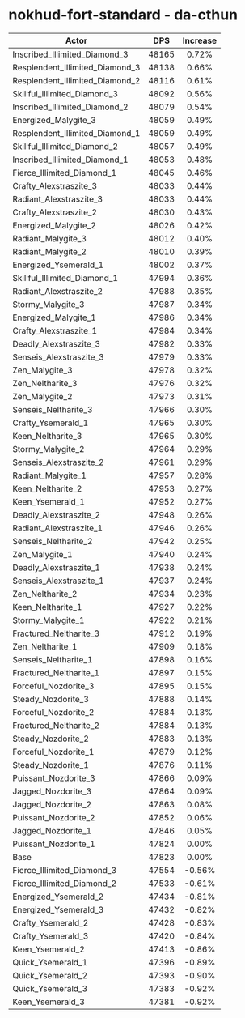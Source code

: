 # nokhud-fort-standard - da-cthun
| Actor | DPS | Increase |
|---|:---:|:---:|
|Inscribed_Illimited_Diamond_3|48165|0.72%|
|Resplendent_Illimited_Diamond_3|48138|0.66%|
|Resplendent_Illimited_Diamond_2|48116|0.61%|
|Skillful_Illimited_Diamond_3|48092|0.56%|
|Inscribed_Illimited_Diamond_2|48079|0.54%|
|Energized_Malygite_3|48059|0.49%|
|Resplendent_Illimited_Diamond_1|48059|0.49%|
|Skillful_Illimited_Diamond_2|48057|0.49%|
|Inscribed_Illimited_Diamond_1|48053|0.48%|
|Fierce_Illimited_Diamond_1|48045|0.46%|
|Crafty_Alexstraszite_3|48033|0.44%|
|Radiant_Alexstraszite_3|48033|0.44%|
|Crafty_Alexstraszite_2|48030|0.43%|
|Energized_Malygite_2|48026|0.42%|
|Radiant_Malygite_3|48012|0.40%|
|Radiant_Malygite_2|48010|0.39%|
|Energized_Ysemerald_1|48002|0.37%|
|Skillful_Illimited_Diamond_1|47994|0.36%|
|Radiant_Alexstraszite_2|47988|0.35%|
|Stormy_Malygite_3|47987|0.34%|
|Energized_Malygite_1|47986|0.34%|
|Crafty_Alexstraszite_1|47984|0.34%|
|Deadly_Alexstraszite_3|47982|0.33%|
|Senseis_Alexstraszite_3|47979|0.33%|
|Zen_Malygite_3|47978|0.32%|
|Zen_Neltharite_3|47976|0.32%|
|Zen_Malygite_2|47973|0.31%|
|Senseis_Neltharite_3|47966|0.30%|
|Crafty_Ysemerald_1|47965|0.30%|
|Keen_Neltharite_3|47965|0.30%|
|Stormy_Malygite_2|47964|0.29%|
|Senseis_Alexstraszite_2|47961|0.29%|
|Radiant_Malygite_1|47957|0.28%|
|Keen_Neltharite_2|47953|0.27%|
|Keen_Ysemerald_1|47952|0.27%|
|Deadly_Alexstraszite_2|47948|0.26%|
|Radiant_Alexstraszite_1|47946|0.26%|
|Senseis_Neltharite_2|47942|0.25%|
|Zen_Malygite_1|47940|0.24%|
|Deadly_Alexstraszite_1|47938|0.24%|
|Senseis_Alexstraszite_1|47937|0.24%|
|Zen_Neltharite_2|47934|0.23%|
|Keen_Neltharite_1|47927|0.22%|
|Stormy_Malygite_1|47922|0.21%|
|Fractured_Neltharite_3|47912|0.19%|
|Zen_Neltharite_1|47909|0.18%|
|Senseis_Neltharite_1|47898|0.16%|
|Fractured_Neltharite_1|47897|0.15%|
|Forceful_Nozdorite_3|47895|0.15%|
|Steady_Nozdorite_3|47888|0.14%|
|Forceful_Nozdorite_2|47884|0.13%|
|Fractured_Neltharite_2|47884|0.13%|
|Steady_Nozdorite_2|47883|0.13%|
|Forceful_Nozdorite_1|47879|0.12%|
|Steady_Nozdorite_1|47876|0.11%|
|Puissant_Nozdorite_3|47866|0.09%|
|Jagged_Nozdorite_3|47864|0.09%|
|Jagged_Nozdorite_2|47863|0.08%|
|Puissant_Nozdorite_2|47852|0.06%|
|Jagged_Nozdorite_1|47846|0.05%|
|Puissant_Nozdorite_1|47824|0.00%|
|Base|47823|0.00%|
|Fierce_Illimited_Diamond_3|47554|-0.56%|
|Fierce_Illimited_Diamond_2|47533|-0.61%|
|Energized_Ysemerald_2|47434|-0.81%|
|Energized_Ysemerald_3|47432|-0.82%|
|Crafty_Ysemerald_2|47428|-0.83%|
|Crafty_Ysemerald_3|47420|-0.84%|
|Keen_Ysemerald_2|47413|-0.86%|
|Quick_Ysemerald_1|47396|-0.89%|
|Quick_Ysemerald_2|47393|-0.90%|
|Quick_Ysemerald_3|47383|-0.92%|
|Keen_Ysemerald_3|47381|-0.92%|
